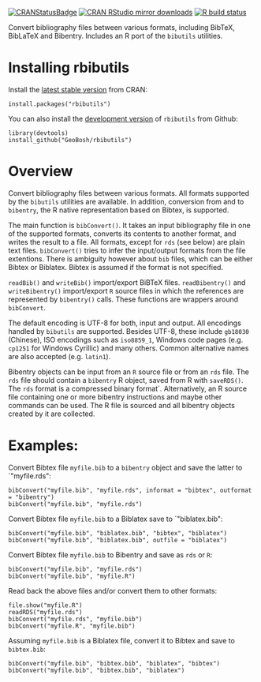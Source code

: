 [![CRANStatusBadge](http://www.r-pkg.org/badges/version/rbibutils)](https://cran.r-project.org/package=rbibutils)
[![CRAN RStudio mirror downloads](https://cranlogs.r-pkg.org/badges/rbibutils)](https://www.r-pkg.org/pkg/rbibutils)
[![R build status](https://github.com/GeoBosh/rbibutils/workflows/R-CMD-check/badge.svg)](https://github.com/GeoBosh/rbibutils/actions)

Convert bibliography files between various formats, including BibTeX, BibLaTeX
and Bibentry. Includes an R port of the `bibutils` utilities.


# Installing rbibutils

Install the  [latest stable version](https://cran.r-project.org/package=rbibutils) from CRAN:

    install.packages("rbibutils")

You can also install the [development version](https://github.com/GeoBosh/rbibutils) of `rbibutils` from Github:

    library(devtools)
    install_github("GeoBosh/rbibutils")



# Overview

Convert bibliography files between various formats.  All formats supported by
the `bibutils` utilities are available.  In addition, conversion from and to
`bibentry`, the R native representation based on Bibtex, is supported.

The main function is `bibConvert()`. It takes an input bibliography file in one
of the supported formats, converts its contents to another format, and writes
the result to a file. All formats, except for `rds` (see below) are plain text
files. `bibConvert()` tries to infer the input/output formats from the file
extentions. There is ambiguity however about `bib` files, which can be either
Bibtex or Biblatex. Bibtex is assumed if the format is not specified.

`readBib()` and `writeBib()` import/export BiBTeX files.  `readBibentry()` and
`writeBibentry()` import/export `R` source files in which the references are represented by
`bibentry()` calls. These functions are wrappers around `bibConvert`.

The default encoding is UTF-8 for both, input and output. All encodings handled
by `bibutils` are supported. Besides UTF-8, these include `gb18030` (Chinese),
ISO encodings such as `iso8859_1`, Windows code pages (e.g. `cp1251` for Windows
Cyrillic) and many others. Common alternative names are also accepted
(e.g. `latin1`).

Bibentry objects can be input from an `R` source file or from an `rds` file. The
`rds` file should contain a `bibentry` R object, saved from R with `saveRDS()`.
The `rds` format is a compressed binary format`. Alternatively, an R source file
containing one or more bibentry instructions and maybe other commands can be used.
The R file is sourced and all bibentry objects created by it are collected. 



# Examples:

Convert Bibtex file `myfile.bib` to a `bibentry` object and save the latter to
`"myfile.rds":

    bibConvert("myfile.bib", "myfile.rds", informat = "bibtex", outformat = "bibentry")
    bibConvert("myfile.bib", "myfile.rds")

Convert Bibtex file `myfile.bib` to a Biblatex save to `"biblatex.bib":

    bibConvert("myfile.bib", "biblatex.bib", "bibtex", "biblatex")
    bibConvert("myfile.bib", "biblatex.bib", outfile = "biblatex")

Convert Bibtex file `myfile.bib` to Bibentry and save as `rds` or `R`:

    bibConvert("myfile.bib", "myfile.rds")
    bibConvert("myfile.bib", "myfile.R")

Read back the above files and/or convert them to other formats:

    file.show("myfile.R")
    readRDS("myfile.rds")
    bibConvert("myfile.rds", "myfile.bib")
    bibConvert("myfile.R", "myfile.bib")


Assuming `myfile.bib` is a Biblatex file, convert it to Bibtex and save to  `bibtex.bib`:

    bibConvert("myfile.bib", "bibtex.bib", "biblatex", "bibtex")
    bibConvert("myfile.bib", "bibtex.bib", "biblatex")
